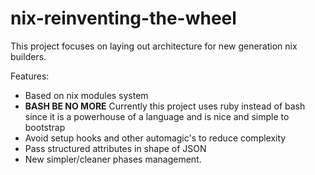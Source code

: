 # nix-reinventing-the-wheel

This project focuses on laying out architecture for new generation nix builders.

Features:
- Based on nix modules system
- **BASH BE NO MORE** Currently this project uses ruby instead of bash since it is a powerhouse of a language and is nice and simple to bootstrap
- Avoid setup hooks and other automagic's to reduce complexity
- Pass structured attributes in shape of JSON
- New simpler/cleaner phases management.


